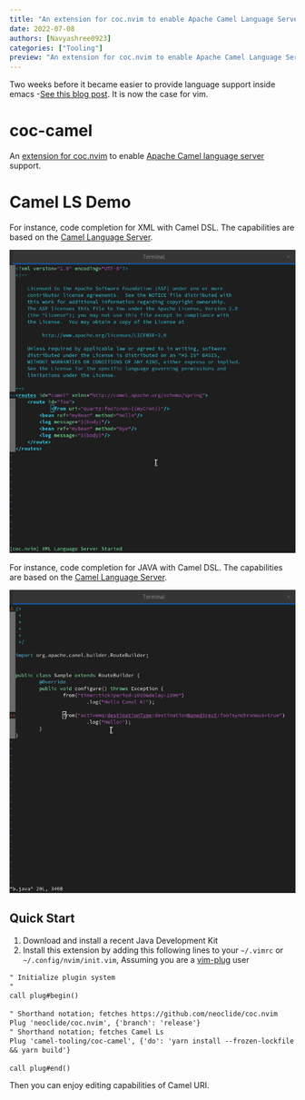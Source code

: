 ```yaml
---
title: "An extension for coc.nvim to enable Apache Camel Language Server"
date: 2022-07-08
authors: [Navyashree0923]
categories: ["Tooling"]
preview: "An extension for coc.nvim to enable Apache Camel Language Server"
---
```


Two weeks before it became easier to provide language support inside emacs -[See this blog post](/blog/2022/06/emacs/). It is now the case for vim.  

# coc-camel
An [extension for coc.nvim](https://github.com/neoclide/coc.nvim/wiki/Using-coc-extensions) to enable
   [Apache Camel language server](https://github.com/camel-tooling/camel-language-server) support.

# Camel LS Demo

For instance, code completion for XML with Camel DSL. The capabilities are based on the [Camel Language Server](https://github.com/camel-tooling/camel-language-server/).

![Demo](images/xmlnvim.gif)


For instance, code completion for JAVA with Camel DSL. The capabilities are based on the [Camel Language Server](https://github.com/camel-tooling/camel-language-server/).

![Demo](images/javanvim.gif)

## Quick Start

1. Download and install a recent Java Development Kit
2. Install this extension by adding this following lines to your `~/.vimrc` or `~/.config/nvim/init.vim`, Assuming you are a [vim-plug](https://github.com/junegunn/vim-plug) user

```
" Initialize plugin system
"
call plug#begin()

" Shorthand notation; fetches https://github.com/neoclide/coc.nvim
Plug 'neoclide/coc.nvim', {'branch': 'release'}
" Shorthand notation; fetches Camel Ls
Plug 'camel-tooling/coc-camel', {'do': 'yarn install --frozen-lockfile && yarn build'}

call plug#end()
```

Then you can enjoy editing capabilities of Camel URI.
